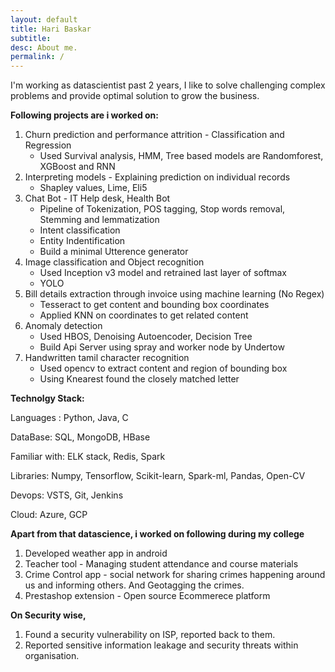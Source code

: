 ```yaml
---
layout: default
title: Hari Baskar
subtitle:
desc: About me.
permalink: /
---
```


I'm working as datascientist past 2 years, I like to solve challenging complex problems and provide optimal solution to grow the business.

**Following projects are i worked on:**
1) Churn prediction and performance attrition - Classification and Regression
   - Used Survival analysis, HMM, Tree based models are Randomforest, XGBoost and RNN
2) Interpreting models - Explaining prediction on individual records
   - Shapley values, Lime, Eli5 
3) Chat Bot - IT Help desk, Health Bot
   - Pipeline of Tokenization, POS tagging, Stop words removal, Stemming and lemmatization
   - Intent classification
   - Entity Indentification
   - Build a minimal Utterence generator
4) Image classification and Object recognition
   - Used Inception v3 model and retrained last layer of softmax
   - YOLO
5) Bill details extraction through invoice using machine learning (No Regex)
   - Tesseract to get content and bounding box coordinates
   - Applied KNN on coordinates to get related content
6) Anomaly detection
   - Used HBOS, Denoising Autoencoder, Decision Tree
   - Build Api Server using spray and worker node by Undertow
7) Handwritten tamil character recognition
   - Used opencv to extract content and region of bounding box
   - Using Knearest found the closely matched letter
   
**Technolgy Stack:**

Languages : Python, Java, C 

DataBase: SQL, MongoDB, HBase

Familiar with: ELK stack, Redis, Spark

Libraries: Numpy, Tensorflow, Scikit-learn, Spark-ml, Pandas, Open-CV

Devops: VSTS, Git, Jenkins

Cloud: Azure, GCP

**Apart from that datascience, i worked on following during my college**
1) Developed weather app in android
2) Teacher tool - Managing student attendance and course materials
3) Crime Control app - social network for sharing crimes happening around us and informing others. And Geotagging the crimes.
4) Prestashop extension - Open source Ecommerece platform 

**On Security wise,**
1. Found a security vulnerability on ISP, reported back to them.
2. Reported sensitive information leakage and security threats within organisation.

